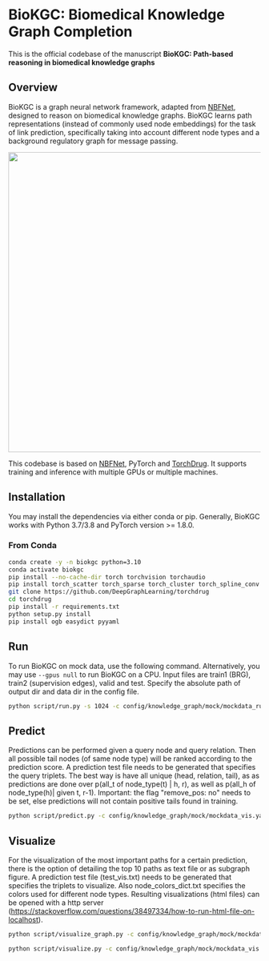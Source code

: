 # BioKGC: Biomedical Knowledge Graph Completion #

This is the official codebase of the manuscript **BioKGC: Path-based reasoning in biomedical knowledge graphs**

## Overview ##
BioKGC is a graph neural network framework, adapted from [NBFNet][paper],
designed to reason on biomedical knowledge graphs. BioKGC learns path representations
(instead of commonly used node embeddings) for the task of link prediction, 
specifically taking into account different node types and a 
background regulatory graph for message passing.


[paper]: https://arxiv.org/pdf/2106.06935.pdf

<img src="asset/biokgc.svg" width="600">

This codebase is based on [NBFNet][NBFNetgithub], PyTorch and [TorchDrug]. It supports training and inference
with multiple GPUs or multiple machines.

[TorchDrug]: https://github.com/DeepGraphLearning/torchdrug
[NBFNetgithub]: https://github.com/DeepGraphLearning/NBFNet

## Installation ##

You may install the dependencies via either conda or pip. Generally, BioKGC works
with Python 3.7/3.8 and PyTorch version >= 1.8.0.

### From Conda ###

```bash
conda create -y -n biokgc python=3.10
conda activate biokgc
pip install --no-cache-dir torch torchvision torchaudio
pip install torch_scatter torch_sparse torch_cluster torch_spline_conv -f https://data.pyg.org/whl/torch-2.0.0+cpu.html
git clone https://github.com/DeepGraphLearning/torchdrug
cd torchdrug
pip install -r requirements.txt
python setup.py install
pip install ogb easydict pyyaml
```


## Run ##

To run BioKGC on mock data, use the following command. Alternatively, you
may use `--gpus null` to run BioKGC on a CPU. Input files are train1 (BRG), train2 (supervision edges),
valid and test. Specify the absolute path of output dir and data dir in the config file.

```bash
python script/run.py -s 1024 -c config/knowledge_graph/mock/mockdata_run.yaml --gpus [0] 
```

## Predict ##
Predictions can be performed given a query node and query relation. Then all possible tail nodes (of same node type) 
will be ranked according to the prediction score. A prediction test file needs to be generated that specifies the query triplets.
The best way is have all unique (head, relation, tail), as as predictions are done over p(all_t of node_type(t) | h, r), 
as well as p(all_h of node_type(h)| given t, r-1). Important: the flag "remove_pos: no" needs to be set, else predictions will not
contain positive tails found in training.

```bash
python script/predict.py -c config/knowledge_graph/mock/mockdata_vis.yaml --gpus [0] --checkpoint dir/to/checkpoint/model_epoch_8.pth
```

## Visualize ##

For the visualization of the most important paths for a certain prediction, there is the option of detailing the top 10 paths
as text file or as subgraph figure. A prediction test file (test_vis.txt) needs to be generated that specifies the triplets to visualize.
Also node_colors_dict.txt specifies the colors used for different node types. Resulting visualizations (html files) can be opened with a
http server (https://stackoverflow.com/questions/38497334/how-to-run-html-file-on-localhost). 

```bash
python script/visualize_graph.py -c config/knowledge_graph/mock/mockdata_vis.yaml --gpus [0] --checkpoint dir/to/checkpoint/model_epoch_8.pth

python script/visualize.py -c config/knowledge_graph/mock/mockdata_vis.yaml --gpus [0] --checkpoint dir/to/checkpoint/model_epoch_8.pth
```